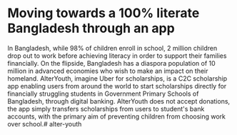 # Moving towards a 100% literate Bangladesh through an app

In Bangladesh, while 98% of children enroll in school, 2 million children drop out to work before achieving literacy in order to support their families financially. On the flipside, Bangladesh has a diaspora population of 10 million in advanced economies who wish to make an impact on their homeland. AlterYouth, imagine Uber for scholarships, is a C2C scholarship app enabling users from around the world to start scholarships directly for financially struggling students in Government Primary Schools of Bangladesh, through digital banking. AlterYouth does not accept donations, the app simply transfers scholarships from users to student's bank accounts, with the primary aim of preventing children from choosing work over school.#   a l t e r - y o u t h  
 